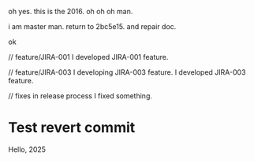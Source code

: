 oh yes.
this is the 2016.
oh oh oh man.

i am master man.
return to 2bc5e15. and repair doc.

ok

// feature/JIRA-001
I developed JIRA-001 feature.

// feature/JIRA-003
I developing JIRA-003 feature.
I developed JIRA-003 feature.

// fixes in release process
I fixed something.

# Test revert commit

Hello, 2025
